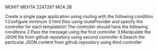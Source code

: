 MOHIT MEHTA
2247267
MCA 2B

Create a single page application using routing with the following condition
1.Configure minimum 3 html files using routeProvider and specify the controller for each templateUrl
The controller should have the following conditions
2.Pass the message using the first controller
3.Manipulate the JSON file from github repository using second controller
4.Search the particular JSON content from github repository using third controller
